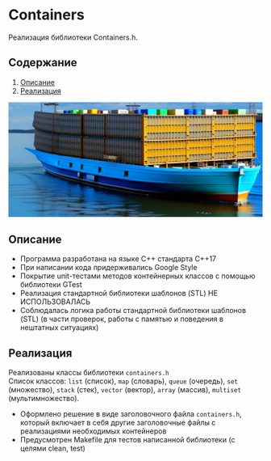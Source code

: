 # Сontainers

Реализация библиотеки Сontainers.h.


## Содержание

1. [Описание](#описание)
2. [Реализация](#реализация)


![Сontainers](misc/images/Containers.png)


## Описание

- Программа разработана на языке C++ стандарта C++17
- При написании кода придерживались Google Style
- Покрытие unit-тестами методов контейнерных классов c помощью библиотеки GTest
- Реализация стандартной библиотеки шаблонов (STL) НЕ ИСПОЛЬЗОВАЛАСЬ
- Соблюдалась логика работы стандартной библиотеки шаблонов (STL) (в части проверок, работы с памятью и поведения в нештатных ситуациях)

## Реализация

Реализованы классы библиотеки `containers.h` \
Список классов: `list` (список), `map` (словарь), `queue` (очередь), `set` (множество), `stack` (стек), `vector` (вектор),
`array` (массив), `multiset` (мультимножество).
- Оформлено решение в виде заголовочного файла `containers.h`, который включает в себя другие заголовочные файлы с реализациями необходимых контейнеров
- Предусмотрен Makefile для тестов написанной библиотеки (с целями clean, test)
